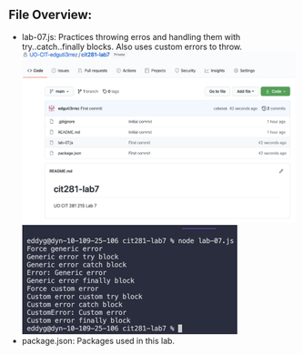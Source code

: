 ## File Overview:

- lab-07.js: Practices throwing erros and handling them with try..catch..finally blocks. Also uses custom errors to throw.
<img src="./lab-07.png" alt="lab-07.png" width="503" height="302"> <img src="./lab-07-console.png" alt="lab-07-console.png" width="378" height="192">
- package.json: Packages used in this lab.
